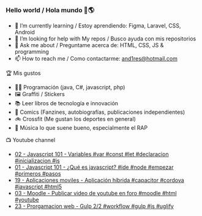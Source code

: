 ### Hello world / Hola mundo 👋🌎

<!--
**xaca/xaca** is a ✨ _special_ ✨ repository because its `README.md` (this file) appears on your GitHub profile.

Here are some ideas to get you started:
-->

- 🌱 I’m currently learning / Estoy aprendiendo: Figma, Laravel, CSS, Android
- 🤔 I’m looking for help with My repos / Busco ayuda con mis repositorios
- 💬 Ask me about / Preguntame acerca de: HTML, CSS, JS & programming 
- 📫 How to reach me / Como contactarme: and1res@hotmail.com

🏆 Mis gustos
- 👨‍💻 Programación (java, C#, javascript, php)
- 🖼️ Graffiti / Stickers
- 📚 Leer libros de tecnología e innovación
- 💢 Comics (Fanzines, autobiografías, publicaciones independientes)
- 🚲 Crossfit (Me gustan los deportes en general)
- 🎤 Música lo que suene bueno, especialmente el RAP
<!--
📝 Frases
- "I only smile in the dark, I only smile when it's complicated" Raybiez
- "De lo que ves créete la mitad de lo que no ves no te creas nada" Kase O
-->
📺 Youtube channel
<!-- BLOG-POST-LIST:START -->
- [02 - Javascript 101 - Variables #var #const #let #declaracion #inicializacion #js](https://www.youtube.com/watch?v=cQscAQjovFg)
- [01 - Javascript 101 - ¿Qué es javascript? #ide #node #empezar #primeros #pasos](https://www.youtube.com/watch?v=bF5CTKPd8To)
- [19 - Aplicaciones moviles - Aplicación híbrida #capacitor #cordova #javascript #html5](https://www.youtube.com/watch?v=hdVpAxR4d_I)
- [03 - Moodle - Publicar video de youtube en foro #moodle #html #youtube](https://www.youtube.com/watch?v=Nt7GSqk4hCA)
- [23 - Prorgamacion web - Gulp 2/2 #workflow #gulp #js #uglify](https://www.youtube.com/watch?v=U7a2lXKGgUc)
<!-- BLOG-POST-LIST:END -->
